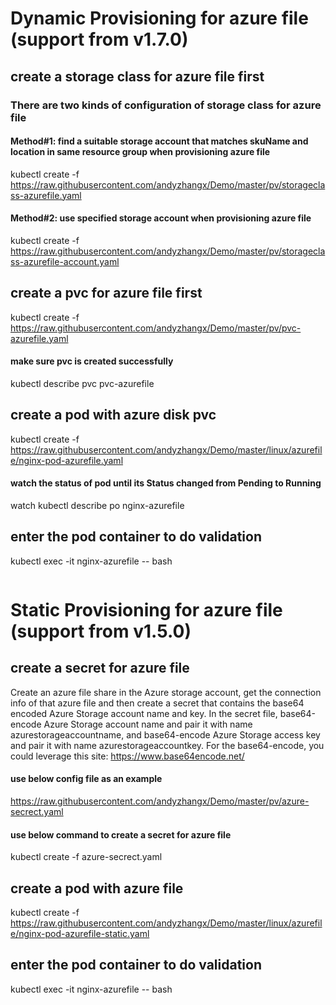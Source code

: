 # Dynamic Provisioning for azure file (support from v1.7.0)
## create a storage class for azure file first
### There are two kinds of configuration of storage class for azure file
#### Method#1: find a suitable storage account that matches skuName and location in same resource group when provisioning azure file
kubectl create -f https://raw.githubusercontent.com/andyzhangx/Demo/master/pv/storageclass-azurefile.yaml

#### Method#2: use specified storage account  when provisioning azure file
kubectl create -f https://raw.githubusercontent.com/andyzhangx/Demo/master/pv/storageclass-azurefile-account.yaml

## create a pvc for azure file first
kubectl create -f https://raw.githubusercontent.com/andyzhangx/Demo/master/pv/pvc-azurefile.yaml
#### make sure pvc is created successfully
kubectl describe pvc pvc-azurefile

## create a pod with azure disk pvc
kubectl create -f https://raw.githubusercontent.com/andyzhangx/Demo/master/linux/azurefile/nginx-pod-azurefile.yaml
#### watch the status of pod until its Status changed from Pending to Running
watch kubectl describe po nginx-azurefile

## enter the pod container to do validation
kubectl exec -it nginx-azurefile -- bash

```
```

# Static Provisioning for azure file (support from v1.5.0)
## create a secret for azure file
Create an azure file share in the Azure storage account, get the connection info of that azure file and then create a secret that contains the base64 encoded Azure Storage account name and key. In the secret file, base64-encode Azure Storage account name and pair it with name azurestorageaccountname, and base64-encode Azure Storage access key and pair it with name azurestorageaccountkey. For the base64-encode, you could leverage this site: https://www.base64encode.net/

#### use below config file as an example
https://raw.githubusercontent.com/andyzhangx/Demo/master/pv/azure-secrect.yaml

#### use below command to create a secret for azure file
kubectl create -f azure-secrect.yaml

## create a pod with azure file
kubectl create -f https://raw.githubusercontent.com/andyzhangx/Demo/master/linux/azurefile/nginx-pod-azurefile-static.yaml

## enter the pod container to do validation
kubectl exec -it nginx-azurefile -- bash

```
```

